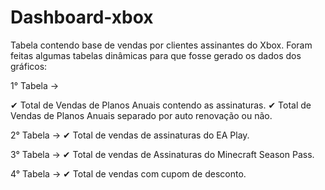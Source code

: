 # Dashboard-xbox
Tabela contendo base de vendas por clientes assinantes do Xbox.
Foram feitas algumas tabelas dinâmicas para que fosse gerado os dados dos gráficos:

1° Tabela ->

✔ Total de Vendas de Planos Anuais contendo as assinaturas.
✔ Total de Vendas de Planos Anuais separado por auto renovação ou não.

2° Tabela ->
✔ Total de vendas de assinaturas do EA Play.

3° Tabela ->
✔ Total de vendas de Assinaturas do Minecraft Season Pass.

4° Tabela ->
✔ Total de vendas com cupom de desconto.

